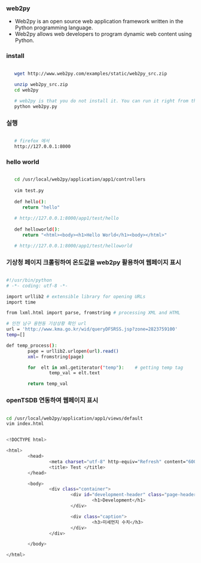 ### web2py
   - Web2py is an open source web application framework written in the Python programming language. 
   - Web2py allows web developers to program dynamic web content using Python.

### install

````sh

   wget http://www.web2py.com/examples/static/web2py_src.zip
   
   unzip web2py_src.zip
   cd web2py

   # web2py is that you do not install it. You can run it right from this folder by typing
   python web2py.py


````

### 실행

````sh

   # firefox 에서
   http://127.0.0.1:8000

````

### hello world

````sh

   cd /usr/local/web2py/application/app1/controllers
   
   vim test.py
   
   def hello():
      return "hello"
   
   # http://127.0.0.1:8000/app1/test/hello
   
   def helloworld():
      return "<html><body><h1>Hello World</h1><body></html>"

   # http://127.0.0.1:8000/app1/test/helloworld

````

### 기상청 페이지 크롤링하여 온도값을 web2py 활용하여 웹페이지 표시

```sh

#!/usr/bin/python
# -*- coding: utf-8 -*- 

import urllib2 # extensible library for opening URLs
import time

from lxml.html import parse, fromstring # processing XML and HTML

# 인천 남구 용현동 기상상황 확인 url
url = 'http://www.kma.go.kr/wid/queryDFSRSS.jsp?zone=2823759100'
temp=[]

def temp_process():
        page = urllib2.urlopen(url).read()
        xml= fromstring(page)

        for  elt in xml.getiterator("temp"):    # getting temp tag 
                temp_val = elt.text

        return temp_val

```


### openTSDB 연동하여 웹페이지 표시

```sh

cd /usr/local/web2py/application/app1/views/default
vim index.html

```

```sh

<!DOCTYPE html>

<html>
        <head>
                <meta charset="utf-8" http-equiv="Refresh" content="600">
                <title> Test </title>
        </head>

        <body>
                <div class="container">
                        <div id="development-header" class="page-header">
                                <h1>Development</h1>
                        </div>

                        <div class="caption">
                                <h3>미세먼지 수치</h3>
                        </div>
                </div>

        </body>

</html>


```
